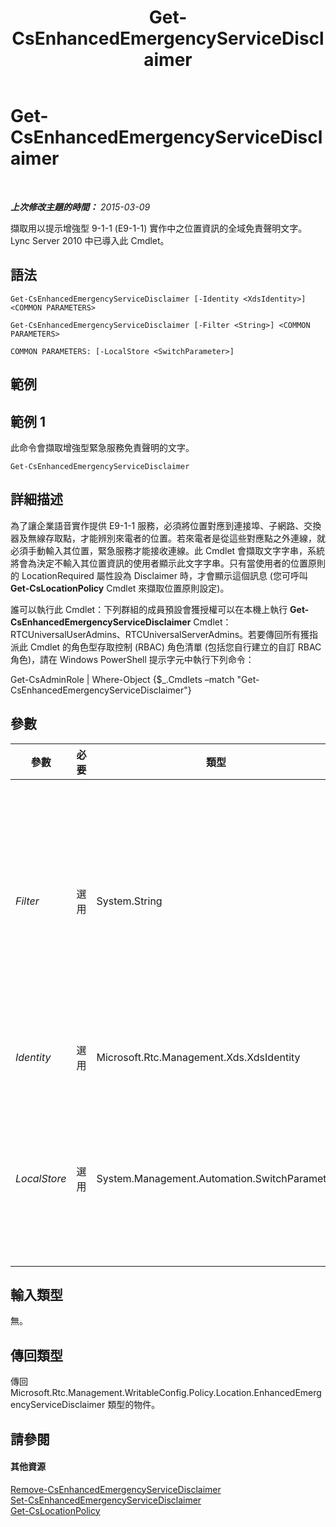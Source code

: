 ﻿---
title: Get-CsEnhancedEmergencyServiceDisclaimer
TOCTitle: Get-CsEnhancedEmergencyServiceDisclaimer
ms:assetid: b5e3a01e-4056-47a0-9c3c-efdf55a08f69
ms:mtpsurl: https://technet.microsoft.com/zh-tw/library/Gg412877(v=OCS.15)
ms:contentKeyID: 49292073
ms.date: 08/24/2015
mtps_version: v=OCS.15
ms.translationtype: HT
---

# Get-CsEnhancedEmergencyServiceDisclaimer

 

_**上次修改主題的時間：** 2015-03-09_

擷取用以提示增強型 9-1-1 (E9-1-1) 實作中之位置資訊的全域免責聲明文字。Lync Server 2010 中已導入此 Cmdlet。

## 語法

    Get-CsEnhancedEmergencyServiceDisclaimer [-Identity <XdsIdentity>] <COMMON PARAMETERS>

    Get-CsEnhancedEmergencyServiceDisclaimer [-Filter <String>] <COMMON PARAMETERS>

    COMMON PARAMETERS: [-LocalStore <SwitchParameter>]

## 範例

## 範例 1

此命令會擷取增強型緊急服務免責聲明的文字。

    Get-CsEnhancedEmergencyServiceDisclaimer

## 詳細描述

為了讓企業語音實作提供 E9-1-1 服務，必須將位置對應到連接埠、子網路、交換器及無線存取點，才能辨別來電者的位置。若來電者是從這些對應點之外連線，就必須手動輸入其位置，緊急服務才能接收連線。此 Cmdlet 會擷取文字字串，系統將會為決定不輸入其位置資訊的使用者顯示此文字字串。只有當使用者的位置原則的 LocationRequired 屬性設為 Disclaimer 時，才會顯示這個訊息 (您可呼叫 **Get-CsLocationPolicy** Cmdlet 來擷取位置原則設定)。

誰可以執行此 Cmdlet：下列群組的成員預設會獲授權可以在本機上執行 **Get-CsEnhancedEmergencyServiceDisclaimer** Cmdlet：RTCUniversalUserAdmins、RTCUniversalServerAdmins。若要傳回所有獲指派此 Cmdlet 的角色型存取控制 (RBAC) 角色清單 (包括您自行建立的自訂 RBAC 角色)，請在 Windows PowerShell 提示字元中執行下列命令：

Get-CsAdminRole | Where-Object {$\_.Cmdlets –match "Get-CsEnhancedEmergencyServiceDisclaimer"}

## 參數


<table>
<colgroup>
<col style="width: 25%" />
<col style="width: 25%" />
<col style="width: 25%" />
<col style="width: 25%" />
</colgroup>
<thead>
<tr class="header">
<th>參數</th>
<th>必要</th>
<th>類型</th>
<th>說明</th>
</tr>
</thead>
<tbody>
<tr class="odd">
<td><p><em>Filter</em></p></td>
<td><p>選用</p></td>
<td><p>System.String</p></td>
<td><p>此參數可以使用萬用字元搜尋 Identity。但是，因為 Identity 的唯一有效值是 Global，所以此參數對於此 Cmdlet 沒有用。</p></td>
</tr>
<tr class="even">
<td><p><em>Identity</em></p></td>
<td><p>選用</p></td>
<td><p>Microsoft.Rtc.Management.Xds.XdsIdentity</p></td>
<td><p>這個值必須是 Global。</p></td>
</tr>
<tr class="odd">
<td><p><em>LocalStore</em></p></td>
<td><p>選用</p></td>
<td><p>System.Management.Automation.SwitchParameter</p></td>
<td><p>從中央管理存放區本機複本擷取免責聲明資訊，而不從中央管理存放區本身擷取。</p></td>
</tr>
</tbody>
</table>


## 輸入類型

無。

## 傳回類型

傳回 Microsoft.Rtc.Management.WritableConfig.Policy.Location.EnhancedEmergencyServiceDisclaimer 類型的物件。

## 請參閱

#### 其他資源

[Remove-CsEnhancedEmergencyServiceDisclaimer](remove-csenhancedemergencyservicedisclaimer.md)  
[Set-CsEnhancedEmergencyServiceDisclaimer](set-csenhancedemergencyservicedisclaimer.md)  
[Get-CsLocationPolicy](get-cslocationpolicy.md)

